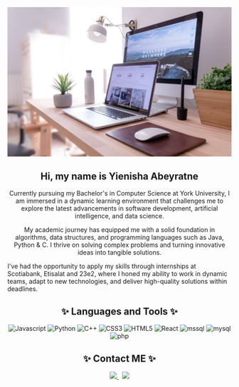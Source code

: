 <p align="center">
  <img src="domenico-loia-hGV2TfOh0ns-unsplash.jpg" width = "1000">
</p>

<h2 align="center"> Hi, my name is Yienisha Abeyratne   </h2>

<p align="center">
  Currently pursuing my Bachelor's in Computer Science at York University, I am immersed in a dynamic learning environment that challenges me to explore the latest advancements in software development, artificial intelligence, and data science.
</p>

  <p align="center">
    My academic journey has equipped me with a solid foundation in algorithms, data structures, and programming languages such as Java, Python & C. I thrive on solving complex problems and turning innovative ideas into tangible solutions.

I've had the opportunity to apply my skills through internships at Scotiabank, Etisalat and 23e2, where I honed my ability to work in dynamic teams, adapt to new technologies, and deliver high-quality solutions within deadlines.
  </p>

<h2 align="center">✨ Languages and Tools ✨  </h2>

<p align="center">
  <img src="https://img.shields.io/badge/JavaScript-black?style=flat&logo=javascript" alt =   "Javascript">       
  <img src="https://img.shields.io/badge/Python-black?style=flat&logo=python" alt="Python">
  <img src="https://img.shields.io/badge/C-black?style=flat&logo=c" alt="C++">
  <img src="https://img.shields.io/badge/CSS3-1572B6?style=flat&logo=css3" alt="CSS3">
  <img src="https://img.shields.io/badge/HTML5-E34F26?style=flat&logo=html5&logoColor=000000" alt="HTML5">
  <img src="https://img.shields.io/badge/React-black?style=flat&logo=react&logoColor=61DAFB" alt="React">
  <img src="https://img.shields.io/badge/MS%20SQL%20Server-white?style=flat&logo=microsoftsqlserver&logoColor=CC2927" alt="mssql">
  <img src="https://img.shields.io/badge/MySQL-white?style=flat&logo=mysql&logoColor=4479A1"   alt="mysql">
  <img src="https://img.shields.io/badge/PHP-black?style=flat&logo=php&logoColor=777BB4" alt="php">
  
</p>

<h2 align="center">✨ Contact ME ✨  </h2>
<p align="center">
  
  <a href="mailto: yienisha.abeyratne@gmail.com">
    <img src="https://img.shields.io/badge/Gmail-D14836?style=for-the-badge&logo=gmail&logoColor=white" height=25>
  </a> 
  <a href="https://www.linkedin.com/in/yienisha-abeyratne/">
    <img src="https://img.shields.io/badge/linkedin-%230077B5.svg?&style=for-the-badge&logo=linkedin&logoColor=white" height=25>  
  </a> 
</p>

